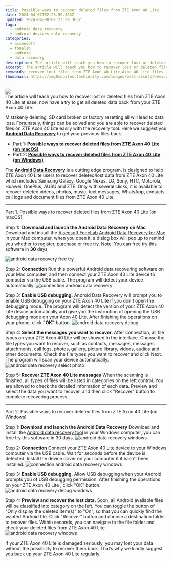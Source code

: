 ```yaml
---
title: Possible ways to recover deleted files from ZTE Axon 40 Lite
date: 2024-04-07T02:23:59.363Z
updated: 2024-04-08T02:23:59.363Z
tags: 
  - android data recovery
  - android devices data recovery
categories: 
  - aiseesoft
  - fonelab
  - android
  - data recovery
description: The article will teach you how to recover lost or deleted files from ZTE Axon 40 Lite at ease, now have a try to get all deleted data back from your ZTE Axon 40 Lite.
excerpt: The article will teach you how to recover lost or deleted files from ZTE Axon 40 Lite at ease, now have a try to get all deleted data back from your ZTE Axon 40 Lite.
keywords: recover lost files from ZTE Axon 40 Lite,Axon 40 Lite files lost,Axon 40 Lite data lost,Axon 40 Lite files disappear,ZTE Axon 40 Lite files lost,ZTE data recovery,how to recover data on ZTE,how to get back deleted data ZTE phone,recover deleted data 2018 for Axon 40 Lite,extract data from water damaged phone ZTE Axon 40 Lite,deletes data of ZTE,ZTE data deleted itself
thumbnail: https://img0mobiles.techidaily.com/images/best-assets/devices/zte/zte-axon-40-lite/5.jpg
---
```


<img src="https://img0mobiles.techidaily.com/images/best-assets/devices/zte/zte-axon-40-lite/5.jpg" class="atpl-imgstyle"  />

<div class="atpl-content atpl-for-fonelab-android recover-data">

<div class="atpl-post-description-part-1">
The article will teach you how to recover lost or deleted files from ZTE Axon 40 Lite at ease, now have a try to get all deleted data back from your ZTE Axon 40 Lite.
</div>
<div class="atpl-post-device-model-description">

</div>




<div class="atpl-post-description-part-2">
<div class="tpl-content-sub-paragraph-normal">
  <p>
    Mistakenly deleting, SD card broken or factory resetting all will lead to data loss. Fortunately, things can be solved and you are able to recover deleted files on ZTE Axon 40 Lite easily with the recovery tool. Here we suggest you <a href="https://tools.techidaily.com/aiseesoft-android-data-recovery/" ><strong>Android Data Recovery</strong></a> to get your previous files back.
  </p>
</div>
</div>


<ul>
  <li>Part 1: <strong><a href="#p1">Possible ways to recover deleted files from ZTE Axon 40 Lite (on macOS)</a></strong></li>
  <li>Part 2: <strong><a href="#p2">Possible ways to recover deleted files from ZTE Axon 40 Lite (on Windows)</a></strong></li>
</ul>


<div class="atpl-post-description-part-3">
<div class="tpl-content-sub-paragraph-normal">
    <p>
        The <a href="https://tools.techidaily.com/aiseesoft-android-data-recovery/" ><strong>Android Data Recovery</strong></a> is a cutting edge program, is designed to help ZTE Axon 40 Lite users to recover deleted/lost data from ZTE Axon 40 Lite which includes Samsung Galaxy, Google Nexus, LG, Sony, HTC, Motorola, Huawei, OnePlus, AUSU and ZTE. Only with several clicks, it is available to recover deleted videos, photos, music, text messages, WhatsApp, contacts, call logs and document files from ZTE Axon 40 Lite.
    </p>
  </div>
</div>


<!-- Part 1 -->
<a id="p1" name="p1" ></a><hr>

<div>
  <span class="atpl-step-part-style">Part 1. Possible ways to recover deleted files from ZTE Axon 40 Lite (on macOS)</span>
</div>  

<span class="atpl-stepstyle-a"><span>Step 1: </span></span> <strong>Download and launch the Android Data Recovery on Mac</strong>
Download and install the <a href="https://tools.techidaily.com/aiseesoft-android-data-recovery-for-mac/" >Aiseesoft FoneLab Android Data Recovery for Mac</a> in your Mac computer, when you open it, a dialog box will pop up to remind you whether to register, purchase or free try.
Note: You can free try this software in <strong>30</strong> days

<img src="https://tools.techidaily.com/images/apps/aiseesoft/android-data-recovery/mac-free-try.png" class="atpl-imgstyle" alt="android data recovery free try" />

<span class="atpl-stepstyle-a"><span>Step 2: </span></span> <strong>Connection</strong>
Run this powerful Android data recovering software on your Mac computer, and then connect your ZTE Axon 40 Lite device to computer via the USB cable. The program will detect your device automatically.
<img src="https://tools.techidaily.com/images/apps/aiseesoft/android-data-recovery/mac-connection-interface.jpg" class="atpl-imgstyle" alt="connection android data recovery" />

<span class="atpl-stepstyle-a"><span>Step 3: </span></span> <strong>Enable USB debugging.</strong>
Android Data Recovery will prompt you to enable USB debugging on your ZTE Axon 40 Lite  if you don't open the debugging mode. The program will detect the version of your ZTE Axon 40 Lite device automatically and give you the instruction of opening the USB debugging mode on your Axon 40 Lite. After finishing the operations on your phone, click <strong>"OK"</strong> button.
<img src="https://tools.techidaily.com/images/apps/aiseesoft/android-data-recovery/mac-android-usb-debug.jpg"  class="atpl-imgstyle" alt="android data recovery debug" />

<span class="atpl-stepstyle-a"><span>Step 4: </span></span> <strong>Select the messages you want to recover.</strong>
After connection, all file types on your ZTE Axon 40 Lite will be showed in the interface. Choose the file types you want to recover, such as contacts, messages, messages attachments, call logs, photos, gallery, picture library, videos, audios and other documents. Check the file types you want to recover and click Next. The program will scan your device automatically.
<img src="https://tools.techidaily.com/images/apps/aiseesoft/android-data-recovery/mac-choose-type-photos.jpg" class="atpl-imgstyle" alt="android data recovery select photo" />

<span class="atpl-stepstyle-a"><span>Step 5: </span></span> <strong>Recover ZTE Axon 40 Lite messages</strong>
When the scanning is finished, all types of files will be listed in categories on the left control. You are allowed to check the detailed information of each data. Preview and select the data you want to recover, and then click "Recover" button to complete recovering process.


<a id="p2" name="p2"></a><hr>

<!-- Part 2 -->
<div>
  <span class="atpl-step-part-style">Part 2. Possible ways to recover deleted files from ZTE Axon 40 Lite (on Windows)</span>
</div>

<span class="atpl-stepstyle-a"><span>Step 1: </span></span> <strong>Download and launch the Android Data Recovery</strong>
Download and install the <a href="https://tools.techidaily.com/aiseesoft-android-data-recovery-for-win/" >Android data recovery tool</a> in your Windows computer, you can free try this software in 30 days.
<img src="https://tools.techidaily.com/images/apps/aiseesoft/android-data-recovery/win-start-interface.png"  class="atpl-imgstyle" alt="android data recovery windows" />

<span class="atpl-stepstyle-a"><span>Step 2: </span></span> <strong>Connection</strong>
Connect your ZTE Axon 40 Lite device to your Windows computer via the USB cable. Wait for seconds before the device is detected. Install the device driver on your computer if it hasn't been installed.
<img src="https://tools.techidaily.com/images/apps/aiseesoft/android-data-recovery/win-connection-interface.png" class="atpl-imgstyle" alt="connection android data recovery windows" />

<span class="atpl-stepstyle-a"><span>Step 3: </span></span> <strong>Enable USB debugging.</strong>
Allow USB debugging when your Android prompts you of USB debugging permission. After finishing the operations on your ZTE Axon 40 Lite , click "OK" button.
<img src="https://tools.techidaily.com/images/apps/aiseesoft/android-data-recovery/win-android-usb-debug.png" class="atpl-imgstyle" alt="android data recovery debug windows" />

<span class="atpl-stepstyle-a"><span>Step 4: </span></span> <strong>Preview and recover the lost data.</strong>
Soon, all Android available files will be classified into category on the left. You can toggle the button of "Only display the deleted item(s)" to "On", so that you can quickly find the wanted Android file. Click "Recover" button and choose a destination folder to recover files. Within seconds, you can navigate to the file folder and check your deleted files from ZTE Axon 40 Lite.
<img src="https://tools.techidaily.com/images/apps/aiseesoft/android-data-recovery/win-recover-photos.png" class="atpl-imgstyle" alt="android data recovery windows" />

<div class="atpl-post-description-part-4">
<div class="tpl-content-sub-paragraph-normal">
    <p>
        If your ZTE Axon 40 Lite is damaged seriously, you may lost your data without the possibility to recover them back. That’s why we kindly suggest you back up your ZTE Axon 40 Lite regularly.
    </p>
</div>
</div>


<ins class="adsbygoogle"
     style="display:block"
     data-ad-client="ca-pub-7571918770474297"
     data-ad-slot="8358498916"
     data-ad-format="auto"
     data-full-width-responsive="true"></ins>



</div>
<ins class="adsbygoogle"
    style="display:block"
    data-ad-format="autorelaxed"
    data-ad-client="ca-pub-7571918770474297"
    data-ad-slot="1223367746"></ins>

